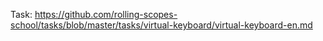 Task:
https://github.com/rolling-scopes-school/tasks/blob/master/tasks/virtual-keyboard/virtual-keyboard-en.md
